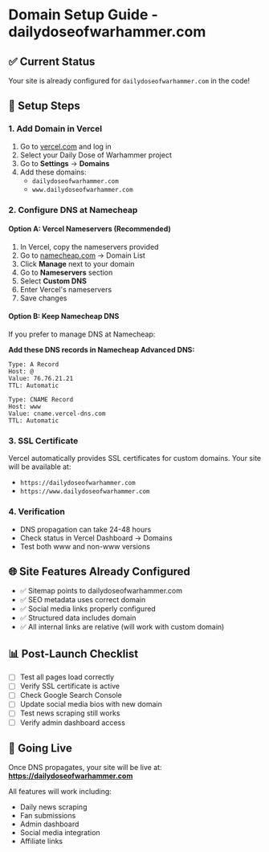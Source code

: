 # Domain Setup Guide - dailydoseofwarhammer.com

## ✅ Current Status
Your site is already configured for `dailydoseofwarhammer.com` in the code!

## 🔧 Setup Steps

### 1. Add Domain in Vercel
1. Go to [vercel.com](https://vercel.com) and log in
2. Select your Daily Dose of Warhammer project
3. Go to **Settings** → **Domains**
4. Add these domains:
   - `dailydoseofwarhammer.com`
   - `www.dailydoseofwarhammer.com`

### 2. Configure DNS at Namecheap

#### Option A: Vercel Nameservers (Recommended)
1. In Vercel, copy the nameservers provided
2. Go to [namecheap.com](https://namecheap.com) → Domain List
3. Click **Manage** next to your domain
4. Go to **Nameservers** section
5. Select **Custom DNS**
6. Enter Vercel's nameservers
7. Save changes

#### Option B: Keep Namecheap DNS
If you prefer to manage DNS at Namecheap:

**Add these DNS records in Namecheap Advanced DNS:**
```
Type: A Record
Host: @
Value: 76.76.21.21
TTL: Automatic

Type: CNAME Record
Host: www  
Value: cname.vercel-dns.com
TTL: Automatic
```

### 3. SSL Certificate
Vercel automatically provides SSL certificates for custom domains.
Your site will be available at:
- `https://dailydoseofwarhammer.com`
- `https://www.dailydoseofwarhammer.com`

### 4. Verification
- DNS propagation can take 24-48 hours
- Check status in Vercel Dashboard → Domains
- Test both www and non-www versions

## 🌐 Site Features Already Configured
- ✅ Sitemap points to dailydoseofwarhammer.com
- ✅ SEO metadata uses correct domain
- ✅ Social media links properly configured
- ✅ Structured data includes domain
- ✅ All internal links are relative (will work with custom domain)

## 📊 Post-Launch Checklist
- [ ] Test all pages load correctly
- [ ] Verify SSL certificate is active
- [ ] Check Google Search Console
- [ ] Update social media bios with new domain
- [ ] Test news scraping still works
- [ ] Verify admin dashboard access

## 🚀 Going Live
Once DNS propagates, your site will be live at:
**https://dailydoseofwarhammer.com**

All features will work including:
- Daily news scraping
- Fan submissions
- Admin dashboard
- Social media integration
- Affiliate links
